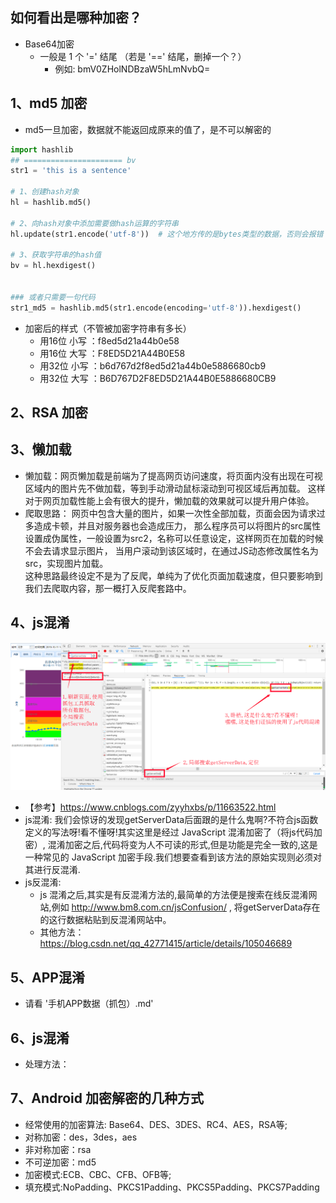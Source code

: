 
 ## 如何看出是哪种加密？
- Base64加密
    - 一般是 1 个 '=' 结尾 （若是 '==' 结尾，删掉一个？）
        - 例如: bmV0ZHolNDBzaW5hLmNvbQ=

## 1、md5 加密
- md5一旦加密，数据就不能返回成原来的值了，是不可以解密的
```python
import hashlib
## ====================== bv
str1 = 'this is a sentence'

# 1、创建hash对象
hl = hashlib.md5()

# 2、向hash对象中添加需要做hash运算的字符串
hl.update(str1.encode('utf-8'))  # 这个地方传的是bytes类型的数据，否则会报错

# 3、获取字符串的hash值
bv = hl.hexdigest()


### 或者只需要一句代码
str1_md5 = hashlib.md5(str1.encode(encoding='utf-8')).hexdigest()
```

- 加密后的样式（不管被加密字符串有多长）
    - 用16位 小写	：f8ed5d21a44b0e58
    - 用16位 大写	：F8ED5D21A44B0E58
    - 用32位 小写	：b6d767d2f8ed5d21a44b0e5886680cb9
    - 用32位 大写	：B6D767D2F8ED5D21A44B0E5886680CB9

## 2、RSA 加密

## 3、懒加载
- 懒加载：网页懒加载是前端为了提高网页访问速度，将页面内没有出现在可视区域内的图片先不做加载，等到手动滑动鼠标滚动到可视区域后再加载。
        这样对于网页加载性能上会有很大的提升，懒加载的效果就可以提升用户体验。
- 爬取思路： 
        网页中包含大量的图片，如果一次性全部加载，页面会因为请求过多造成卡顿，并且对服务器也会造成压力，
        那么程序员可以将图片的src属性设置成伪属性，一般设置为src2，名称可以任意设定，这样网页在加载的时候不会去请求显示图片，
        当用户滚动到该区域时，在通过JS动态修改属性名为src，实现图片加载。  
    这种思路最终设定不是为了反爬，单纯为了优化页面加载速度，但只要影响到我们去爬取内容，那一概打入反爬套路中。
  
## 4、js混淆
![img.png](js混淆.png)
- 【参考】https://www.cnblogs.com/zyyhxbs/p/11663522.html
- js混淆: 我们会惊讶的发现getServerData后面跟的是什么鬼啊?不符合js函数定义的写法呀!看不懂呀!其实这里是经过 JavaScript 混淆加密了（将js代码加密）,
  混淆加密之后,代码将变为人不可读的形式,但是功能是完全一致的,这是一种常见的 JavaScript 加密手段.我们想要查看到该方法的原始实现则必须对其进行反混淆.
- js反混淆: 
    - js 混淆之后,其实是有反混淆方法的,最简单的方法便是搜索在线反混淆网站,例如 http://www.bm8.com.cn/jsConfusion/ ,
        将getServerData存在的这行数据粘贴到反混淆网站中。
    - 其他方法：https://blog.csdn.net/qq_42771415/article/details/105046689

## 5、APP混淆
- 请看 '手机APP数据（抓包）.md'

## 6、js混淆
- 处理方法：

## 7、Android 加密解密的几种方式
- 经常使用的加密算法: Base64、DES、3DES、RC4、AES，RSA等;
- 对称加密：des，3des，aes
- 非对称加密：rsa
- 不可逆加密：md5
- 加密模式:ECB、CBC、CFB、OFB等;
- 填充模式:NoPadding、PKCS1Padding、PKCS5Padding、PKCS7Padding
